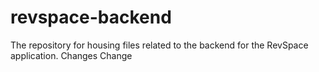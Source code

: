 # revspace-backend
The repository for housing files related to the backend for the RevSpace application.
Changes
Change